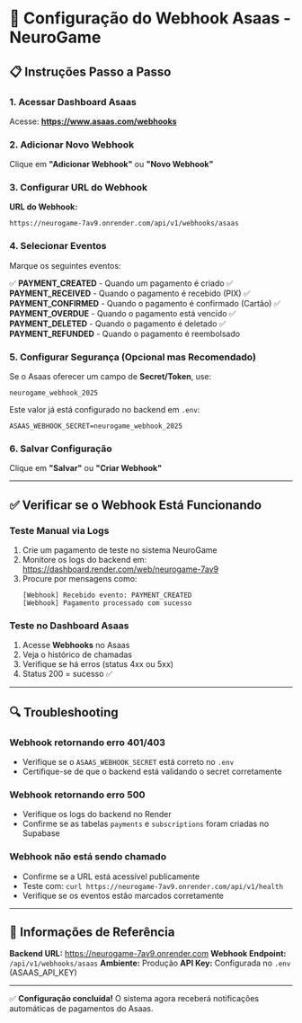 # 🔔 Configuração do Webhook Asaas - NeuroGame

## 📋 Instruções Passo a Passo

### 1. Acessar Dashboard Asaas

Acesse: **https://www.asaas.com/webhooks**

### 2. Adicionar Novo Webhook

Clique em **"Adicionar Webhook"** ou **"Novo Webhook"**

### 3. Configurar URL do Webhook

**URL do Webhook:**
```
https://neurogame-7av9.onrender.com/api/v1/webhooks/asaas
```

### 4. Selecionar Eventos

Marque os seguintes eventos:

✅ **PAYMENT_CREATED** - Quando um pagamento é criado
✅ **PAYMENT_RECEIVED** - Quando o pagamento é recebido (PIX)
✅ **PAYMENT_CONFIRMED** - Quando o pagamento é confirmado (Cartão)
✅ **PAYMENT_OVERDUE** - Quando o pagamento está vencido
✅ **PAYMENT_DELETED** - Quando o pagamento é deletado
✅ **PAYMENT_REFUNDED** - Quando o pagamento é reembolsado

### 5. Configurar Segurança (Opcional mas Recomendado)

Se o Asaas oferecer um campo de **Secret/Token**, use:
```
neurogame_webhook_2025
```

Este valor já está configurado no backend em `.env`:
```
ASAAS_WEBHOOK_SECRET=neurogame_webhook_2025
```

### 6. Salvar Configuração

Clique em **"Salvar"** ou **"Criar Webhook"**

---

## ✅ Verificar se o Webhook Está Funcionando

### Teste Manual via Logs

1. Crie um pagamento de teste no sistema NeuroGame
2. Monitore os logs do backend em: https://dashboard.render.com/web/neurogame-7av9
3. Procure por mensagens como:
   ```
   [Webhook] Recebido evento: PAYMENT_CREATED
   [Webhook] Pagamento processado com sucesso
   ```

### Teste no Dashboard Asaas

1. Acesse **Webhooks** no Asaas
2. Veja o histórico de chamadas
3. Verifique se há erros (status 4xx ou 5xx)
4. Status 200 = sucesso ✅

---

## 🔍 Troubleshooting

### Webhook retornando erro 401/403
- Verifique se o `ASAAS_WEBHOOK_SECRET` está correto no `.env`
- Certifique-se de que o backend está validando o secret corretamente

### Webhook retornando erro 500
- Verifique os logs do backend no Render
- Confirme se as tabelas `payments` e `subscriptions` foram criadas no Supabase

### Webhook não está sendo chamado
- Confirme se a URL está acessível publicamente
- Teste com: `curl https://neurogame-7av9.onrender.com/api/v1/health`
- Verifique se os eventos estão marcados corretamente

---

## 📝 Informações de Referência

**Backend URL:** https://neurogame-7av9.onrender.com
**Webhook Endpoint:** `/api/v1/webhooks/asaas`
**Ambiente:** Produção
**API Key:** Configurada no `.env` (ASAAS_API_KEY)

---

✅ **Configuração concluída!** O sistema agora receberá notificações automáticas de pagamentos do Asaas.
